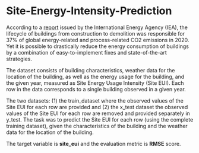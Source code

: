# Site-Energy-Intensity-Prediction
According to a [report](https://www.iea.org/reports/tracking-buildings-2021) issued by the International Energy Agency (IEA), the lifecycle of buildings from construction to demolition was responsible for 37% of global energy-related and process-related CO2 emissions in 2020. Yet it is possible to drastically reduce the energy consumption of buildings by a combination of easy-to-implement fixes and state-of-the-art strategies. 

The dataset consists of building characteristics, weather data for the location of the building, as well as the energy usage for the building, and the given year, measured as Site Energy Usage Intensity (Site EUI). Each row in the data corresponds to a single building observed in a given year.

The two datasets: (1) the train_dataset where the observed values of the Site EUI for each row are provided and (2) the x_test dataset the observed values of the Site EUI for each row are removed and provided separately in y_test. The task was to predict the Site EUI for each row (using the complete training dataset), given the characteristics of the building and the weather data for the location of the building. 

The target variable is **site_eui** and the evaluation metric is **RMSE** score.
